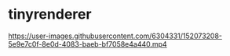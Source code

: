 # tinyrenderer


https://user-images.githubusercontent.com/6304331/152073208-5e9e7c0f-8e0d-4083-baeb-bf7058e4a440.mp4

